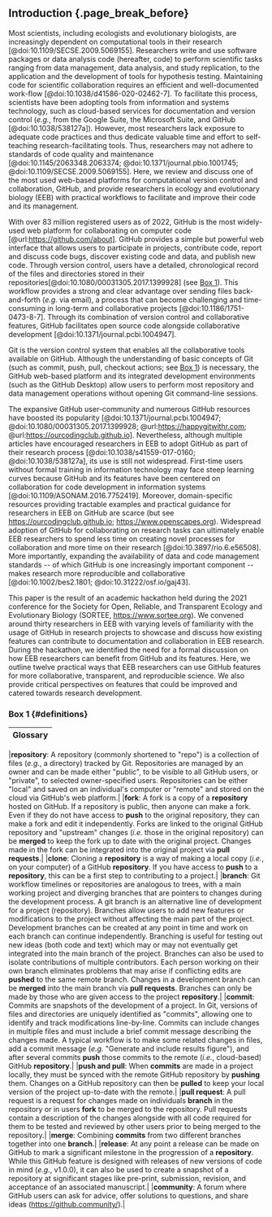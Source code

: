 ## Introduction {.page_break_before}

<!-- *Contributors to this section: PHPB* -->

Most scientists, including ecologists and evolutionary biologists, are increasingly dependent on computational tools in their research [@doi:10.1109/SECSE.2009.5069155].
Researchers write and use software packages or data analysis code (hereafter, code) to perform scientific tasks ranging from data management, data analysis, and study replication, to the application and the development of tools for hypothesis testing.
Maintaining code for scientific collaboration requires an efficient and well-documented work-flow [@doi:10.1038/d41586-020-02462-7].
To facilitate this process, scientists have been adopting tools from information and systems technology, such as cloud-based services for documentation and version control (_e.g._, from the Google Suite, the Microsoft Suite, and GitHub [@doi:10.1038/538127a]).
However, most researchers lack exposure to adequate code practices and thus dedicate valuable time and effort to self-teaching research-facilitating tools.
Thus, researchers may not adhere to standards of code quality and maintenance [@doi:10.1145/2063348.2063374; @doi:10.1371/journal.pbio.1001745; @doi:10.1109/SECSE.2009.5069155].
Here, we review and discuss one of the most used web-based platforms for computational version control and collaboration, GitHub, and provide researchers in ecology and evolutionary biology (EEB) with practical workflows to facilitate and improve their code and its management.

<!-- *Contributors to this section: RCO, SSHS, PHPB* -->

With over 83 million registered users as of 2022, GitHub is the most widely-used web platform for collaborating on computer code [@url:https://github.com/about].
GitHub provides a simple but powerful web interface that allows users to participate in projects, contribute code, report and discuss code bugs, discover existing code and data, and publish new code.
Through version control, users have a detailed, chronological record of the files and directories stored in their repositories[@doi:10.1080/00031305.2017.1399928] (see [Box 1](#definitions)).
This workflow provides a strong and clear advantage over sending files back-and-forth (_e.g._ via email), a process that can become challenging and time-consuming in long-term and collaborative projects [@doi:10.1186/1751-0473-8-7].
Through its combination of version control and collaborative features, GitHub facilitates open source code alongside collaborative development [@doi:10.1371/journal.pcbi.1004947].

Git is the version control system that enables all the collaborative tools available on GitHub.
Although the understanding of basic concepts of Git (such as commit, push, pull, checkout actions; see [Box 1](#definitions)) is necessary, the GitHub web-based platform and its integrated development environments (such as the GitHub Desktop) allow users to perform most repository and data management operations without opening Git command-line sessions.

<!-- *Contributors to this section: RCO, PHPB* -->
The expansive GitHub user-community and numerous GitHub resources have boosted its popularity [@doi:10.1371/journal.pcbi.1004947; @doi:10.1080/00031305.2017.1399928; @url:https://happygitwithr.com; @url:https://ourcodingclub.github.io].
Nevertheless, although multiple articles have encouraged researchers in EEB to adopt GitHub as part of their research process [@doi:10.1038/s41559-017-0160; @doi:10.1038/538127a], its use is still not widespread.
First-time users without formal training in information technology may face steep learning curves because GitHub and its features have been centered on collaboration for code development in information systems [@doi:10.1109/ASONAM.2016.7752419].
Moreover, domain-specific resources providing tractable examples and practical guidance for researchers in EEB on GitHub are scarce (but see <https://ourcodingclub.github.io>; <https://www.openscapes.org>).
Widespread adoption of GitHub for collaborating on research tasks can ultimately enable EEB researchers to spend less time on creating novel processes for collaboration and more time on their research [@doi:10.3897/rio.6.e56508].
More importantly, expanding the availability of data and code management standards -- of which GitHub is one increasingly important component -- makes research more reproducible and collaborative [@doi:10.1002/bes2.1801; @doi:10.31222/osf.io/gaj43].

<!-- *Contributors to this section: RCO, PHPB* -->
This paper is the result of an academic hackathon held during the 2021 conference for the Society for Open, Reliable, and Transparent Ecology and Evolutionary Biology (SORTEE, <https://www.sortee.org>).
We convened around thirty researchers in EEB with varying levels of familiarity with the usage of GitHub in research projects to showcase and discuss how existing features can contribute to documentation and collaboration in EEB research.
During the hackathon, we identified the need for a formal discussion on how EEB researchers can benefit from GitHub and its features.
Here, we outline twelve practical ways that EEB researchers can use GitHub features for more collaborative, transparent, and reproducible science.
We also provide critical perspectives on features that could be improved and catered towards research development.

### Box 1 {#definitions}

<!-- Contributors to this section: ERS, Ali -->

| Glossary |
|---|

|**repository**: A repository (commonly shortened to "repo") is a collection of files (_e.g._, a directory) tracked by Git. Repositories are managed by an owner and can be made either "public", to be visible to all GitHub users, or "private", to selected owner-specified users. Repositories can be either "local" and saved on an individual's computer or "remote" and stored on the cloud via GitHub's web platform.|
|**fork**: A fork is a copy of a **repository** hosted on GitHub. If a repository is public, then anyone can make a fork. Even if they do not have access to **push** to the original repository, they can make a fork and edit it independently. Forks are linked to the original GitHub repository and "upstream" changes (_i.e._ those in the original repository) can be **merged** to keep the fork up to date with the original project. Changes made in the fork can be integrated into the original project via **pull requests**.|
|**clone**: Cloning a **repository** is a way of making a local copy (_i.e._, on your computer) of a GitHub **repository**. If you have access to **push** to a **repository**, this can be a first step to contributing to a project.|
|**branch**: Git workflow timelines or repositories are analogous to trees, with a main working project and diverging branches that are pointers to changes during the development process. A git branch is an alternative line of development for a project (repository). Branches allow users to add new features or modifications to the project without affecting the main part of the project. Development branches can be created at any point in time and work on each branch can continue independently. Branching is useful for testing out new ideas (both code and text) which may or may not eventually get integrated into the main branch of the project. Branches can also be used to isolate contributions of multiple contributors. Each person working on their own branch eliminates problems that may arise if conflicting edits are **pushed** to the same remote branch. Changes in a development branch can be **merged** into the main branch via **pull requests**. Branches can only be made by those who are given access to the project **repository**.|
|**commit**: Commits are snapshots of the development of a project. In Git, versions of files and directories are uniquely identified as "commits", allowing one to identify and track modifications line-by-line. Commits can include changes in multiple files and must include a brief commit message describing the changes made. A typical workflow is to make some related changes in files, add a commit message (_e.g._ "Generate and include results figure"), and after several commits **push** those commits to the remote (_i.e._, cloud-based) GitHub **repository**.|
|**push and pull**: When **commits** are made in a project locally, they must be synced with the remote GitHub repository by **pushing** them. Changes on a GitHub repository can then be **pulled** to keep your local version of the project up-to-date with the remote.|
|**pull request**: A pull request is a request for changes made on individuals **branch** in the repository or in users **fork** to be merged to the repository. Pull requests contain a description of the changes alongside with all code required for them to be tested and reviewed by other users prior to being merged to the repository.|
|**merge**: Combining **commits** from two different branches together into one **branch**.|
|**release**: At any point a release can be made on GitHub to mark a significant milestone in the progression of a **repository**. While this GitHub feature is designed with releases of new versions of code in mind (_e.g._, v1.0.0), it can also be used to create a snapshot of a repository at significant stages like pre-print, submission, revision, and acceptance of an associated manuscript.|
|**community**: A forum where GitHub users can ask for advice, offer solutions to questions, and share ideas (<https://github.community/>).|
